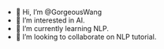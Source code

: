 - 👋 Hi, I’m @GorgeousWang
- 👀 I’m interested in AI.
- 🌱 I’m currently learning NLP.
- 💞️ I’m looking to collaborate on NLP tutorial.

<!---
GorgeousWang/GorgeousWang is a ✨ special ✨ repository because its `README.md` (this file) appears on your GitHub profile.
You can click the Preview link to take a look at your changes.
--->
